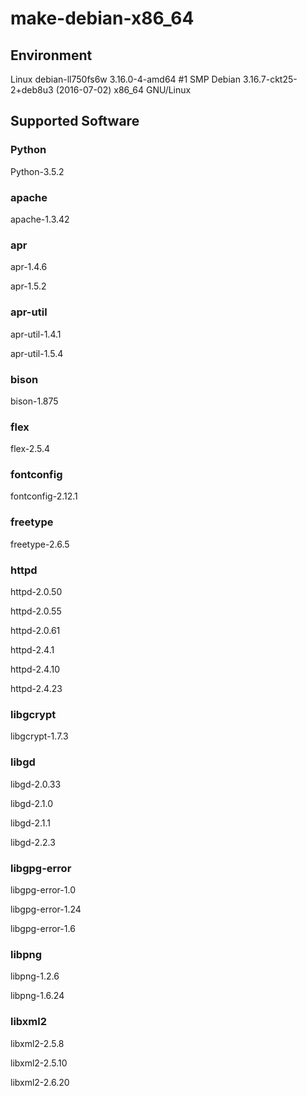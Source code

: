 # make-debian-x86_64

## Environment
Linux debian-ll750fs6w 3.16.0-4-amd64 #1 SMP Debian 3.16.7-ckt25-2+deb8u3 (2016-07-02) x86_64 GNU/Linux

## Supported Software
### Python
Python-3.5.2

### apache
apache-1.3.42

### apr
apr-1.4.6

apr-1.5.2

### apr-util
apr-util-1.4.1

apr-util-1.5.4

### bison
bison-1.875

### flex
flex-2.5.4

### fontconfig
fontconfig-2.12.1

### freetype
freetype-2.6.5

### httpd
httpd-2.0.50

httpd-2.0.55

httpd-2.0.61

httpd-2.4.1

httpd-2.4.10

httpd-2.4.23

### libgcrypt
libgcrypt-1.7.3

### libgd
libgd-2.0.33

libgd-2.1.0

libgd-2.1.1

libgd-2.2.3

### libgpg-error
libgpg-error-1.0

libgpg-error-1.24

libgpg-error-1.6

### libpng
libpng-1.2.6

libpng-1.6.24

### libxml2
libxml2-2.5.8

libxml2-2.5.10

libxml2-2.6.20

